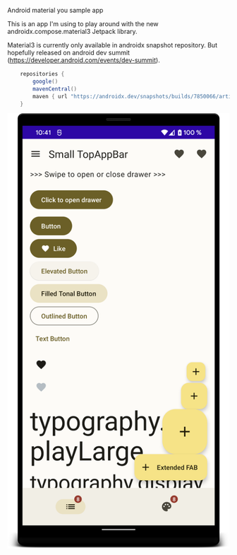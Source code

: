 Android material you sample app

This is an app I'm using to play around with the new androidx.compose.material3 Jetpack library.

Material3 is currently only available in androidx snapshot repository. But hopefully released on android dev summit (https://developer.android.com/events/dev-summit). 

```groovy
    repositories {
        google()
        mavenCentral()
        maven { url "https://androidx.dev/snapshots/builds/7850066/artifacts/repository" }
    }
```

![Screenshoot](screenshoot.png)

